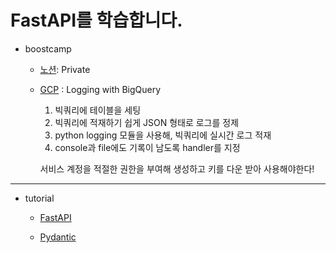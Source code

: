 # FastAPI를 학습합니다.

- boostcamp

    - [노션](https://www.notion.so/junwon-0313/FastAPI-7acc8b3061e14f1781b5cfa54a6d1c41): Private

    - [GCP](https://console.cloud.google.com/) : Logging with BigQuery

        1. 빅쿼리에 테이블을 세팅
        2. 빅쿼리에 적재하기 쉽게 JSON 형태로 로그를 정제
        3. python logging 모듈을 사용해, 빅쿼리에 실시간 로그 적재
        4. console과 file에도 기록이 남도록 handler를 지정

        서비스 계정을 적절한 권한을 부여해 생성하고 키를 다운 받아 사용해야한다!

---

- tutorial

    - [FastAPI](https://fastapi.tiangolo.com/ko/tutorial/)

    - [Pydantic](https://docs.pydantic.dev/latest/)